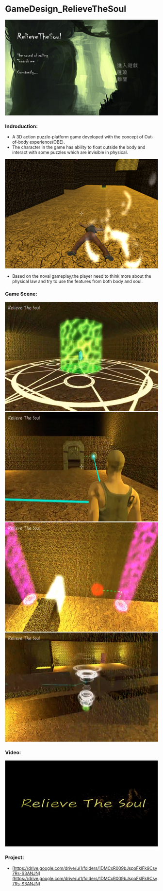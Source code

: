 # GameDesign_RelieveTheSoul

![image](https://github.com/chad1023/GameDesign_RelieveTheSoul/blob/master/RelieveTheSoul.png)

### Indroduction:
+ A 3D action puzzle-platform game developed with the concept of Out-of-body experience(OBE).
+ The character in the game has ability to float outside the body and interact with some puzzles which are invisible in physical.

<div align="center"><img width="640" height="360" src="Game_Soul.png"/></div>

+ Based on the noval gameplay,the player need to think more about the physical law and try to use the features from both body and soul.

### Game Scene:
<div align="center"><img width="640" height="360" src="Game_MagicRing.png"/></div>
<div align="center"><img width="640" height="360" src="Game_Light.png"/></div>
<div align="center"><img width="640" height="360" src="Game_Transmit.png"/></div>
<div align="center"><img width="640" height="360" src="Game_Wind.png"/></div>

### Video:
[![IMAGE ALT TEXT HERE](Video.png)](https://www.youtube.com/watch?v=rSl9URV3rQUttps://www.youtube.com/watch?v=bSs49qSB9NM)
### Project:
*  [https://drive.google.com/drive/u/1/folders/1DMCxR009bJspoFklFk9Csy7Rs-S3ANJN](https://drive.google.com/drive/u/1/folders/1DMCxR009bJspoFklFk9Csy7Rs-S3ANJN)
